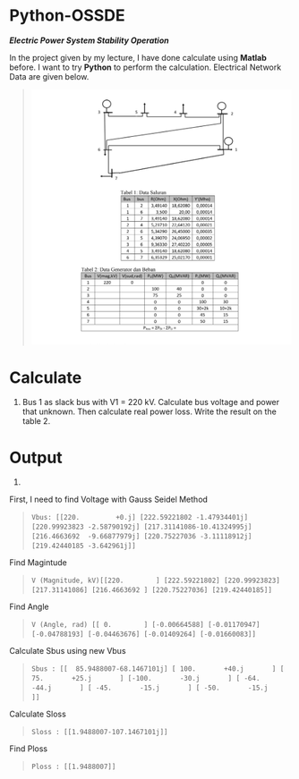 # Python-OSSDE

***Electric Power System Stability Operation***

In the project given by my lecture, I have done calculate using **Matlab** before. I want to try **Python** to perform the calculation. Electrical Network Data are given below.

>![problem](./img/problem.jpg)

# Calculate
1. Bus 1 as slack bus with V1 = 220 kV. Calculate bus voltage and power that unknown. Then calculate real power loss. Write the result on the table 2.

# Output

1. 
First, I need to find Voltage with Gauss Seidel Method
>`Vbus: [[220.         +0.j] [222.59221802 -1.47934401j] [220.99923823 -2.58790192j] [217.31141086-10.41324995j] [216.4663692  -9.66877979j] [220.75227036 -3.11118912j] [219.42440185 -3.642961j]]`

Find Magintude
>`V (Magnitude, kV)[[220.        ]
 [222.59221802]
 [220.99923823]
 [217.31141086]
 [216.4663692 ]
 [220.75227036]
 [219.42440185]]`

Find Angle
>`V (Angle, rad)
 [[ 0.        ]
 [-0.00664588]
 [-0.01170947]
 [-0.04788193]
 [-0.04463676]
 [-0.01409264]
 [-0.01660083]]`

Calculate Sbus using new Vbus
>`Sbus :
 [[  85.9488007-68.1467101j]
 [ 100.       +40.j       ]
 [  75.       +25.j       ]
 [-100.       -30.j       ]
 [ -64.       -44.j       ]
 [ -45.       -15.j       ]
 [ -50.       -15.j       ]]`

Calculate Sloss
>`Sloss : [[1.9488007-107.1467101j]]`

Find Ploss
>`Ploss : [[1.9488007]]`